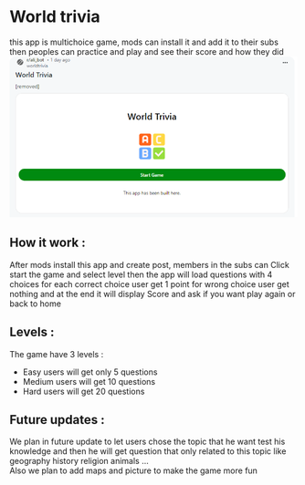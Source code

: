 # World trivia
this app is multichoice game, mods can install it and add it to their subs then peoples can practice and play and see their score and how they did
![Game](img.PNG)
## How it work :
After mods install this app and create post, members in the subs can Click start the game and select level then the app will load questions with 4 choices for each correct choice user get 1 point for wrong choice user get nothing and at the end it will display Score and ask if you want play again or back to home

## Levels :
The game have 3 levels :
- Easy users will get only 5 questions
- Medium users will get 10 questions
- Hard users will get 20 questions

## Future updates :
We plan in future update to let users chose the topic that he want test his knowledge and then he will get question that only related to this topic 
like geography history religion animals ...   
Also we plan to add maps and picture to make the game more fun